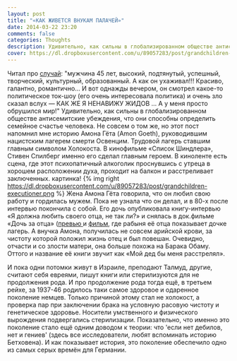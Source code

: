 ```yaml
---
layout: post
title: "«КАК ЖИВЕТСЯ ВНУКАМ ПАЛАЧЕЙ»"
date: 2014-03-22 23:20
comments: false
categories: Thoughts
description: Удивительно, как сильны в глобализированном обществе антисемитские убеждения, что они способны определить семейное счастье человека.
cover: https://dl.dropboxusercontent.com/u/89057283/post/grandchildren-executioner.png
---
```

Читал про [случай](http://ru-psiholog.livejournal.com/4840159.html): "мужчина 45 лет, высокий, подтянутый, успешный, творческий, культурный, образованный. А как он ухаживал!!! Красиво, галантно, романтично... И вот однажды вечером, он смотрел какое-то политическое ток-шоу (его очень интересовала политика) и очень зло сказал вслух — КАК ЖЕ Я НЕНАВИЖУ ЖИДОВ ... А у меня просто обрушился мир!" 
Удивительно, как сильны в глобализированном обществе антисемитские убеждения, что они способны определить семейное счастье человека.
Не совсем о том же, но этот пост напомнил мне историю Амона Гёта (Amon Goeth), руководившим нацистским лагерем смерти Освенцим. Трудовой лагерь ставшим главным символом Холокоста. В кинофильме «Список Шиндлера», Стивен Спилберг именно его сделал главным героем. В киноленте есть сцена, где этот психопатичный алкоголик проснувшись с утреца в хорошем расположении духа, проходит на балкон и расстреливает заключенных. 
картинка!
{% img right https://dl.dropboxusercontent.com/u/89057283/post/grandchildren-executioner.png %}
Жена Амона Гёта говорила, что он любил свою работу и гордилась мужем. Пока не узнала что он делал, и в 80-х после интервью покончила с собой.
Его дочь опубликовала книгу-интервью «Я должна любить своего отца, не так ли?» и снялась в док.фильме «Дочь за отца» ([превью ](http://goo.gl/ZgON62) и [фильм](http://youtu.be/upWkqpg50SU), где рабыня её отца показывает дочке лагерь. 
А внучка Амона, получилась не совсем арийской крови, за чистоту которой положил жизнь отец и был повешан. Очевидно, отчасти и со злости матери, она больше похожа на Барака Обаму. Оттого и название её книги звучит как «Мой дед бы меня расстрелял».

И пока одни потомки живут в Израиле, преподают Талмуд, другие, считают себя евреями, пишут книги или стерилизуются для не продолжения рода. И про продолжение рода тогда ещё, в третьем рейхе, за 1937-46 родилось таки самое здоровое и одаренное поколение немцев. Только причиной этому стал не холокост, а проверка пар при заключении брака на условную расовую чистоту и генетическое здоровье. Носители умственного и физического вырождения подвергались стерилизации. Показательно, что именно это поколение стало ещё одним доводом к теории: что 'если нет дебилов, нет и гениев' (здесь все исследователи, любят вспоминать историю Бетховена). И как показывает история, это поколение обеспечило одно из самых серых времён для Германии.